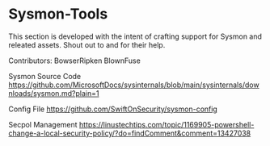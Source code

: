# Sysmon-Tools

This section is developed with the intent of crafting support for Sysmon and releated assets.  Shout out to  and  for their help.


Contributors:
BowserRipken
BlownFuse



Sysmon Source Code
https://github.com/MicrosoftDocs/sysinternals/blob/main/sysinternals/downloads/sysmon.md?plain=1

Config File 
https://github.com/SwiftOnSecurity/sysmon-config

Secpol Management
https://linustechtips.com/topic/1169905-powershell-change-a-local-security-policy/?do=findComment&comment=13427038
